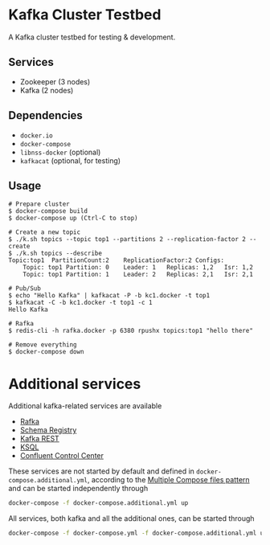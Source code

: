 # Kafka Cluster Testbed

A Kafka cluster testbed for testing & development.

Services
--------

- Zookeeper (3 nodes)
- Kafka (2 nodes)

Dependencies
------------

- `docker.io`
- `docker-compose`
- `libnss-docker` (optional)
- `kafkacat` (optional, for testing)

Usage
-----


```shell
# Prepare cluster
$ docker-compose build
$ docker-compose up (Ctrl-C to stop)

# Create a new topic
$ ./k.sh topics --topic top1 --partitions 2 --replication-factor 2 --create
$ ./k.sh topics --describe
Topic:top1	PartitionCount:2	ReplicationFactor:2	Configs:
	Topic: top1	Partition: 0	Leader: 1	Replicas: 1,2	Isr: 1,2
	Topic: top1	Partition: 1	Leader: 2	Replicas: 2,1	Isr: 2,1

# Pub/Sub
$ echo "Hello Kafka" | kafkacat -P -b kc1.docker -t top1
$ kafkacat -C -b kc1.docker -t top1 -c 1
Hello Kafka

# Rafka
$ redis-cli -h rafka.docker -p 6380 rpushx topics:top1 "hello there"

# Remove everything
$ docker-compose down
```

# Additional services

Additional kafka-related services are available

* [Rafka](https://github.com/skroutz/rafka)
* [Schema Registry](https://github.com/confluentinc/schema-registry)
* [Kafka REST](https://github.com/confluentinc/kafka-rest)
* [KSQL](https://github.com/confluentinc/ksql)
* [Confluent Control Center](https://docs.confluent.io/current/control-center/docs/index.html)

These services are not started by default and defined in `docker-compose.additional.yml`, according to the
[Multiple Compose files pattern](https://docs.docker.com/compose/extends/#multiple-compose-files)
and can be started independently through

```sh
docker-compose -f docker-compose.additional.yml up
```

All services, both kafka and all the additional ones, can be started through

```sh
docker-compose -f docker-compose.yml -f docker-compose.additional.yml up
```
